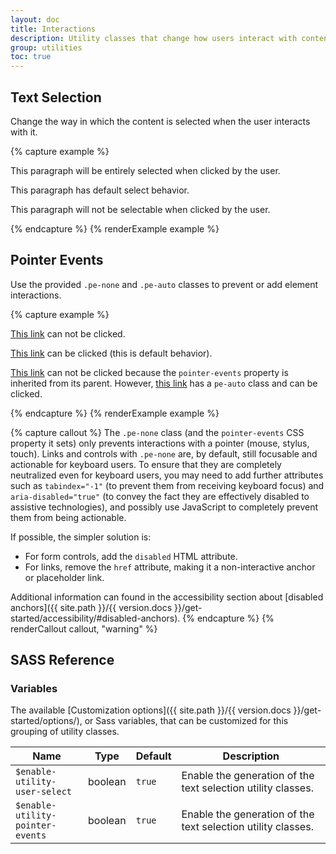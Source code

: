 ```yaml
---
layout: doc
title: Interactions
description: Utility classes that change how users interact with contents of a website.
group: utilities
toc: true
---
```


## Text Selection

Change the way in which the content is selected when the user interacts with it.

{% capture example %}
<p class="user-select-all">This paragraph will be entirely selected when clicked by the user.</p>
<p class="user-select-auto">This paragraph has default select behavior.</p>
<p class="user-select-none">This paragraph will not be selectable when clicked by the user.</p>
{% endcapture %}
{% renderExample example %}

## Pointer Events

Use the provided `.pe-none` and `.pe-auto` classes to prevent or add element interactions.

{% capture example %}
<p><a href="#" class="pe-none" tabindex="-1" aria-disabled="true">This link</a> can not be clicked.</p>
<p><a href="#" class="pe-auto">This link</a> can be clicked (this is default behavior).</p>
<p class="pe-none"><a href="#" tabindex="-1" aria-disabled="true">This link</a> can not be clicked because the <code>pointer-events</code> property is inherited from its parent. However, <a href="#" class="pe-auto">this link</a> has a <code>pe-auto</code> class and can be clicked.</p>
{% endcapture %}
{% renderExample example %}

{% capture callout %}
The `.pe-none` class (and the `pointer-events` CSS property it sets) only prevents interactions with a pointer (mouse, stylus, touch). Links and controls with `.pe-none` are, by default, still focusable and actionable for keyboard users. To ensure that they are completely neutralized even for keyboard users, you may need to add further attributes such as `tabindex="-1"` (to prevent them from receiving keyboard focus) and `aria-disabled="true"` (to convey the fact they are effectively disabled to assistive technologies), and possibly use JavaScript to completely prevent them from being actionable.

If possible, the simpler solution is:
- For form controls, add the `disabled` HTML attribute.
- For links, remove the `href` attribute, making it a non-interactive anchor or placeholder link.

Additional information can found in the accessibility section about [disabled anchors]({{ site.path }}/{{ version.docs }}/get-started/accessibility/#disabled-anchors).
{% endcapture %}
{% renderCallout callout, "warning" %}

## SASS Reference

### Variables

The available [Customization options]({{ site.path }}/{{ version.docs }}/get-started/options/), or Sass variables, that can be customized for this grouping of utility classes.

<div class="table-scroll">
  <table class="table table-bordered table-striped">
    <thead>
      <tr>
        <th style="width: 100px;">Name</th>
        <th style="width: 50px;">Type</th>
        <th style="width: 50px;">Default</th>
        <th>Description</th>
      </tr>
    </thead>
    <tbody>
      <tr>
        <td><code>$enable-utility-user-select</code></td>
        <td>boolean</td>
        <td><code>true</code></td>
        <td>
          Enable the generation of the text selection utility classes.
        </td>
      </tr>
      <tr>
        <td><code>$enable-utility-pointer-events</code></td>
        <td>boolean</td>
        <td><code>true</code></td>
        <td>
          Enable the generation of the text selection utility classes.
        </td>
      </tr>
    </tbody>
  </table>
</div>
